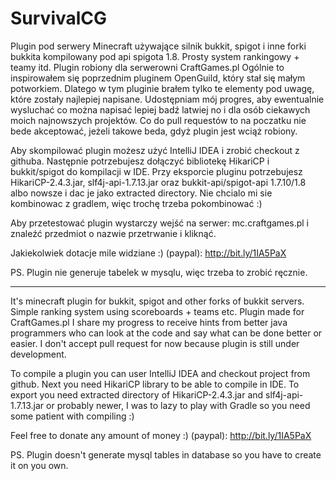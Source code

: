 # SurvivalCG

Plugin pod serwery Minecraft używające silnik bukkit, spigot i inne forki bukkita kompilowany pod api spigota 1.8.
Prosty system rankingowy + teamy itd. Plugin robiony dla serwerowni CraftGames.pl
Ogólnie to inspirowałem się poprzednim pluginem OpenGuild, który stał się małym potworkiem.
Dlatego w tym pluginie brałem tylko te elementy pod uwagę, które zostały najlepiej napisane.
Udostępniam mój progres, aby ewentualnie wysluchać co można napisać lepiej badź latwiej no i dla osób ciekawych moich najnowszych projektów.
Co do pull requestów to na poczatku nie bede akceptować, jeżeli takowe beda, gdyż plugin jest wciąż robiony.

Aby skompilować plugin możesz użyć IntelliJ IDEA i zrobić checkout z githuba.
Następnie potrzebujesz dołączyć bibliotekę HikariCP i bukkit/spigot do kompilacji w IDE.
Przy eksporcie pluginu potrzebujesz HikariCP-2.4.3.jar, slf4j-api-1.7.13.jar oraz bukkit-api/spigot-api 1.7.10/1.8 albo nowsze i dac je jako extracted directory.
Nie chcialo mi sie kombinowac z gradlem, więc trochę trzeba pokombinować :)

Aby przetestować plugin wystarczy wejść na serwer: mc.craftgames.pl i znaleźć przedmiot o nazwie przetrwanie i kliknąć.

Jakiekolwiek dotacje mile widziane :) (paypal): http://bit.ly/1IA5PaX

PS. Plugin nie generuje tabelek w mysqlu, więc trzeba to zrobić ręcznie.

--------------------------------------------------------------------------------
It's minecraft plugin for bukkit, spigot and other forks of bukkit servers.
Simple ranking system using scoreboards + teams etc. Plugin made for CraftGames.pl
I share my progress to receive hints from better java programmers who can look at the code and say what can be done better or easier.
I don't accept pull request for now because plugin is still under development.

To compile a plugin you can user IntelliJ IDEA and checkout project from github.
Next you need HikariCP library to be able to compile in IDE.
To export you need extracted directory of HikariCP-2.4.3.jar and slf4j-api-1.7.13.jar or probably newer,
I was to lazy to play with Gradle so you need some patient with compiling :)

Feel free to donate any amount of money :) (paypal): http://bit.ly/1IA5PaX

PS. Plugin doesn't generate mysql tables in database so you have to create it on you own.